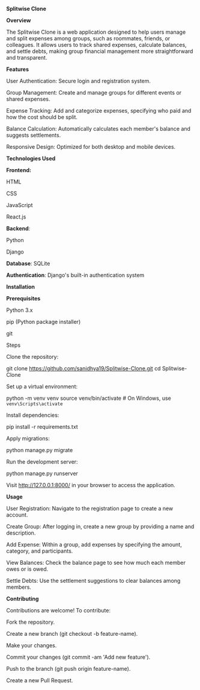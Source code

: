 **Splitwise Clone**

**Overview**

The Splitwise Clone is a web application designed to help users manage and split expenses among groups, such as roommates, friends, or colleagues. It allows users to track shared expenses, calculate balances, and settle debts, making group financial management more straightforward and transparent.

**Features**

User Authentication: Secure login and registration system.

Group Management: Create and manage groups for different events or shared expenses.

Expense Tracking: Add and categorize expenses, specifying who paid and how the cost should be split.

Balance Calculation: Automatically calculates each member's balance and suggests settlements.

Responsive Design: Optimized for both desktop and mobile devices.



**Technologies Used**

**Frontend:**

HTML

CSS

JavaScript

React.js



**Backend**:

Python

Django

**Database**: SQLite

**Authentication**: Django's built-in authentication system

**Installation**

**Prerequisites**

Python 3.x

pip (Python package installer)

git

Steps

Clone the repository:

git clone https://github.com/sanidhya19/Splitwise-Clone.git
cd Splitwise-Clone


Set up a virtual environment:

python -m venv venv
source venv/bin/activate  # On Windows, use `venv\Scripts\activate`


Install dependencies:

pip install -r requirements.txt


Apply migrations:

python manage.py migrate


Run the development server:

python manage.py runserver


Visit http://127.0.0.1:8000/ in your browser to access the application.


**Usage**

User Registration: Navigate to the registration page to create a new account.

Create Group: After logging in, create a new group by providing a name and description.

Add Expense: Within a group, add expenses by specifying the amount, category, and participants.

View Balances: Check the balance page to see how much each member owes or is owed.

Settle Debts: Use the settlement suggestions to clear balances among members.



**Contributing**

Contributions are welcome! To contribute:

Fork the repository.

Create a new branch (git checkout -b feature-name).

Make your changes.

Commit your changes (git commit -am 'Add new feature').

Push to the branch (git push origin feature-name).

Create a new Pull Request.
